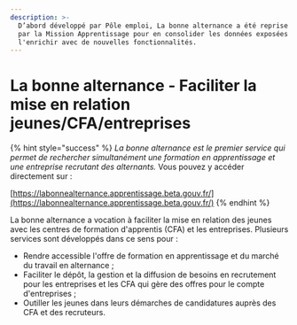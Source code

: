 ```yaml
---
description: >-
  D’abord développé par Pôle emploi, La bonne alternance a été reprise en 2020
  par la Mission Apprentissage pour en consolider les données exposées et
  l'enrichir avec de nouvelles fonctionnalités.
---
```


# La bonne alternance - Faciliter la mise en relation jeunes/CFA/entreprises

{% hint style="success" %}
_La bonne alternance est le premier service qui permet de rechercher simultanément une formation en apprentissage et une entreprise recrutant des alternants._ Vous pouvez y accéder directement sur :&#x20;

[https://labonnealternance.apprentissage.beta.gouv.fr/](https://labonnealternance.apprentissage.beta.gouv.fr/)
{% endhint %}



La bonne alternance a vocation à faciliter la mise en relation des jeunes avec les centres de formation d'apprentis (CFA) et les entreprises. Plusieurs services sont développés dans ce sens pour :

* Rendre accessible l'offre de formation en apprentissage et du marché du travail en alternance ;
* Faciliter le dépôt, la gestion et la diffusion de besoins en recrutement pour les entreprises et les CFA qui gère des offres pour le compte d'entreprises ;
* Outiller les jeunes dans leurs démarches de candidatures auprès des CFA et des recruteurs.
